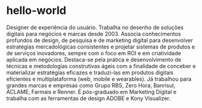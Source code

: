 # hello-world



Designer de experiência do usuário. Trabalha no desenho de soluções digitais para negócios e marcas desde 2003. Associa conhecimentos profundos de design, de pesquisa e de marketing digital para desenvolver estratégias mercadológicas consistentes e projetar sistemas de produtos e de serviços inovadores, sempre com o foco em ROI e em criatividade aplicada em negócios. Destaca-se pela prática e desenvolvimento de técnicas e metodologias construtivas ágeis com a finalidade de conceber e materializar estratégias eficazes e traduzi-las em produtos digitais eficientes e multiplataforma (web, mobile e wearables). Já trabalhou para grandes marcas e empresas como Grupo RBS, Zero Hora, Banrisul, ACLAME, Farmais e Renner. É pós-graduado em Marketing Digital e trabalha com as ferramentas de design ADOBE e Kony Visualizer. 

